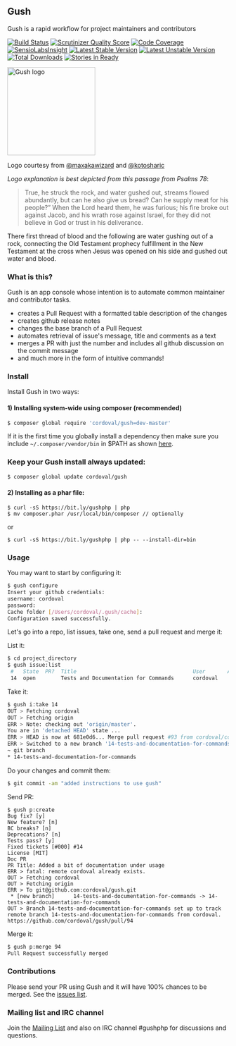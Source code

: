 ## Gush

Gush is a rapid workflow for project maintainers and contributors

[![Build Status](https://travis-ci.org/cordoval/gush.png?branch=master)](https://travis-ci.org/cordoval/gush)
[![Scrutinizer Quality Score](https://scrutinizer-ci.com/g/cordoval/gush/badges/quality-score.png?s=f54effe2042a7eb161b0263322b3b4979d2de900)](https://scrutinizer-ci.com/g/cordoval/gush/)
[![Code Coverage](https://scrutinizer-ci.com/g/cordoval/gush/badges/coverage.png?s=fbd3a27c4b0b05fbb82de21108c44f0cf7a12661)](https://scrutinizer-ci.com/g/cordoval/gush/)
[![SensioLabsInsight](https://insight.sensiolabs.com/projects/160ad92b-b065-482e-9ebd-4cff2b931451/mini.png)](https://insight.sensiolabs.com/projects/160ad92b-b065-482e-9ebd-4cff2b931451)
[![Latest Stable Version](https://poser.pugx.org/cordoval/gush/v/stable.png)](https://packagist.org/packages/cordoval/gush)
[![Latest Unstable Version](https://poser.pugx.org/cordoval/gush/v/unstable.png)](https://packagist.org/packages/cordoval/gush)
[![Total Downloads](https://poser.pugx.org/cordoval/gush/downloads.png)](https://packagist.org/packages/cordoval/gush)
[![Stories in Ready](https://badge.waffle.io/cordoval/gush.png?label=ready)](https://waffle.io/cordoval/gush)

<img src="https://f.cloud.github.com/assets/328359/1930603/3bd6fec6-7eb0-11e3-9945-f41820336d8c.png" alt="Gush logo"  width="200px"/>

Logo courtesy from [@maxakawizard](https://twitter.com/MAXakaWIZARD) and [@kotosharic](https://twitter.com/kotosharic)

*Logo explanation is best depicted from this passage from Psalms 78*:

> True, he struck the rock, and water gushed out, streams flowed abundantly, but can he also give us bread?
> Can he supply meat for his people?” When the Lord heard them, he was furious; his fire broke out against
> Jacob, and his wrath rose against Israel, for they did not believe in God or trust in his deliverance.

There first thread of blood and the following are water gushing out of a rock, connecting the Old Testament
prophecy fulfillment in the New Testament at the cross when Jesus was opened on his side and gushed out
water and blood.

### What is this?

Gush is an app console whose intention is to automate common maintainer and contributor tasks.

- creates a Pull Request with a formatted table description of the changes
- creates github release notes
- changes the base branch of a Pull Request
- automates retrieval of issue's message, title and comments as a text
- merges a PR with just the number and includes all github discussion on the commit message
- and much more in the form of intuitive commands!

### Install

Install Gush in two ways:

#### 1) Installing system-wide using composer (recommended)

```bash
$ composer global require 'cordoval/gush=dev-master'
```

If it is the first time you globally install a dependency then make sure
you include `~/.composer/vendor/bin` in $PATH as shown [here](http://getcomposer.org/doc/03-cli.md#global).

### Keep your Gush install always updated:

```bash
$ composer global update cordoval/gush
```

#### 2) Installing as a phar file:

```
$ curl -sS https://bit.ly/gushphp | php
$ mv composer.phar /usr/local/bin/composer // optionally
```

or

```
$ curl -sS https://bit.ly/gushphp | php -- --install-dir=bin
```

### Usage

You may want to start by configuring it:

```bash
$ gush configure
Insert your github credentials:
username: cordoval
password:
Cache folder [/Users/cordoval/.gush/cache]:
Configuration saved successfully.
```

Let's go into a repo, list issues, take one, send a pull request and merge it:

List it:
```bash
$ cd project_directory
$ gush issue:list
 #   State  PR?  Title                                     User       Assignee   Milestone        Labels       Created
 14  open        Tests and Documentation for Commands      cordoval                                            2014-01-10
```

Take it:
```bash
$ gush i:take 14
OUT > Fetching cordoval
OUT > Fetching origin
ERR > Note: checking out 'origin/master'.
You are in 'detached HEAD' state ...
ERR > HEAD is now at 681e0d6... Merge pull request #93 from cordoval/configure-command-test
ERR > Switched to a new branch '14-tests-and-documentation-for-commands'
~ git branch
* 14-tests-and-documentation-for-commands
```

Do your changes and commit them:
```bash
$ git commit -am "added instructions to use gush"
```

Send PR:
```
$ gush p:create
Bug fix? [y]
New feature? [n]
BC breaks? [n]
Deprecations? [n]
Tests pass? [y]
Fixed tickets [#000] #14
License [MIT]
Doc PR
PR Title: Added a bit of documentation under usage
ERR > fatal: remote cordoval already exists.
OUT > Fetching cordoval
OUT > Fetching origin
ERR > To git@github.com:cordoval/gush.git
 * [new branch]      14-tests-and-documentation-for-commands -> 14-tests-and-documentation-for-commands
OUT > Branch 14-tests-and-documentation-for-commands set up to track remote branch 14-tests-and-documentation-for-commands from cordoval.
https://github.com/cordoval/gush/pull/94
```

Merge it:
```bash
$ gush p:merge 94
Pull Request successfully merged
```

### Contributions

Please send your PR using Gush and it will have 100% chances to be merged.
See the [issues list](https://github.com/cordoval/gush/issues?state=open).

### Mailing list and IRC channel

Join the [Mailing List](https://groups.google.com/forum/#!forum/gushphp)
and also on IRC channel #gushphp for discussions and questions.
